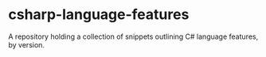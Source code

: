 # csharp-language-features
A repository holding a collection of snippets outlining C# language features, by version.

